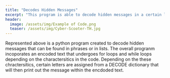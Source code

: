 ```yaml
---
title: "Decodes Hidden Messages"
excerpt: "This program is able to decode hidden messages in a certain list or phrases! "
header:
  image: /assets/img/Example of Code.png
  teaser: /assets/img/Cyber-Scooter-TH.jpg
---
```


Represented above is a python program created to decode hidden messages that can be found in phrases or in lists. The overall progranm incoporates an encoded text that undergoes for loops and while loops depending on the charactersitics in the code. Depending on the these chractersitics, certain letters are assigned from a DECODE dictionary that will then print out the message within the encdoded text.


